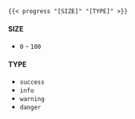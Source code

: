 ```
{{< progress "[SIZE]" "[TYPE]" >}}
```

#### SIZE

- `0` - `100`

#### TYPE

- `success`
- `info`
- `warning`
- `danger`
